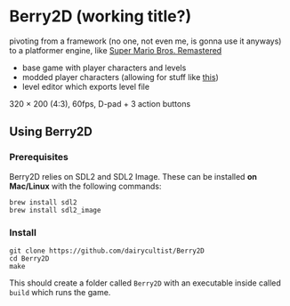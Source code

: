 # Berry2D (working title?)

pivoting from a framework (no one, not even me, is gonna use it anyways) to a platformer engine, like [Super Mario Bros. Remastered](https://github.com/JHDev2006/Super-Mario-Bros.-Remastered-Public)

- base game with player characters and levels
- modded player characters (allowing for stuff like [this](https://bsky.app/profile/honeyswells.bsky.social/post/3lz74rivjmk24))
- level editor which exports level file

320 × 200 (4:3), 60fps, D-pad + 3 action buttons

## Using Berry2D

### Prerequisites

Berry2D relies on SDL2 and SDL2 Image. These can be installed __on Mac/Linux__ with the following commands:

```
brew install sdl2
brew install sdl2_image
```

### Install

```
git clone https://github.com/dairycultist/Berry2D
cd Berry2D
make
```

This should create a folder called `Berry2D` with an executable inside called `build` which runs the game.